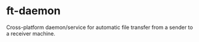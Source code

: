 # ft-daemon
Cross-platform daemon/service for automatic file transfer from a sender to a receiver machine.

